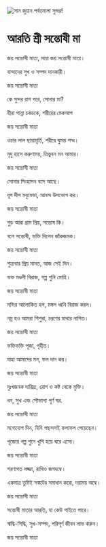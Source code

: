 ![সান জুয়ান পর্বতমালা সুন্দর!](lib/assets/images/artis/img.png "সান জুয়ান পর্বতমালা")

# আরতি শ্রী সন্তোষী মা

জয় সন্তোষী মাতা, মায়া জয় সন্তোষী মাতা।

বান্দাদের সুখ ও সম্পদ দানকারী।

জয় সন্তোষী মাতা

কে সুন্দর রাগ পরে, সোনার মা?

হীরা পান্না চকচকে, শরীরের মেকআপ

জয় সন্তোষী মাতা

ওচার লাল ছায়ামূর্তি, শরীরে ঘুমন্ত পদ্ম।

মৃদু হাসে করুণাময়, ত্রিভুবন মন আমার।

জয় সন্তোষী মাতা

সোনার সিংহাসন বসে আছে।

ধূপ দীপ মধুমেভা, আনন্দ উপভোগ কর।

জয় সন্তোষী মাতা

গুড় আরা গ্রাম প্রিয়, সন্তোষ কি।

বলে সন্তোষী, ভক্তি দিলেন জাঁকজমক।

জয় সন্তোষী মাতা

শুক্রবার প্রিয় মানত, আজ সেই দিন।

ভক্ত মণ্ডলী বিরাজ, গল্প শুনি মোহি।

জয় সন্তোষী মাতা

মন্দির আলোকিত হল, মঙ্গল ধ্বনি বিরাজ করল।

নম্র হও আমরা শিশুরা, চরণের মাথার নাপিত।

জয় সন্তোষী মাতা

ভক্তিভক্তি পূজা, গৃহীত।

যাহা আমাদের মন, ফল দান কর।

জয় সন্তোষী মাতা

দুঃখজনক দারিদ্র্য, রোগ ও কষ্ট থেকে মুক্তি।

ধন, সুখ এবং সৌভাগ্য পূর্ণ ঘর.

জয় সন্তোষী মাতা

মনোযোগ দিন, যিনি পছন্দসই ফলাফল পেয়েছেন।

পূজোর গল্প শুনে খুশি হয়ে ঘরে এসো।

জয় সন্তোষী মাতা

শরণাগত লজ্জা, রাখিও জগদম্বে।

একমাত্র তুমিই সঙ্কটের সমাধান করো, দয়াময় অম্বে।

জয় সন্তোষী মাতা

সন্তোষী মাতার আরতি, যা কেউ গাইতে পারে।

ঋদ্ধি-সিদ্ধি, সুখ-সম্পদ, পরিপূর্ণ জীবন লাভ করুন।

জয় সন্তোষী মাতা